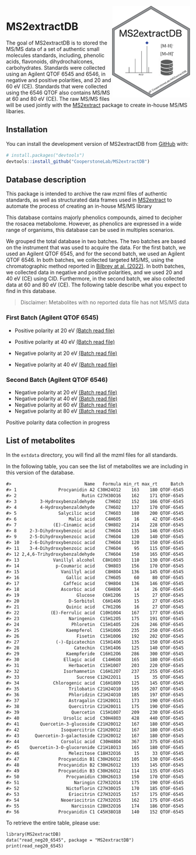 
<!-- README.md is generated from README.Rmd. Please edit that file -->

<img src="man/figures/MS2extractDB.png" align="right" height="250" style="float:right; height:250px;"/>

# MS2extractDB

<!-- badges: start -->
<!-- badges: end -->

The goal of MS2extractDB is to stored the MS/MS data of a set of
authentic small molecules standards, including, phenolic acids,
flavonoids, dihydrochalcones, carbohydrates. Standards were collected
using an Agilent QTOF 6545 and 6546, in negative and positive
polarities, and 20 and 60 eV (CE). Standards that were collected using
the 6546 QTOF also contains MS/MS at 60 and 80 eV (CE). The raw MS/MS
files will be used jointly with the
[MS2extract](https://cooperstonelab.github.io/MS2extract/) package to
create in-house MS/MS libaries.

## Installation

You can install the development version of MS2extractDB from
[GitHub](https://github.com/CooperstoneLab/MS2extractDB) with:

``` r
# install.packages("devtools")
devtools::install_github("CooperstoneLab/MS2extractDB")
```

## Database description

This package is intended to archive the raw mzml files of authentic
standards, as well as structurated data frames used in
[MS2extract](https://cooperstonelab.github.io/MS2extract/) to automate
the process of creating an in-house MS/MS library

This database contains majorly phenolics compounds, aimed to decipher
the rosacea metabolome. However, as phenolics are expressed in a wide
range of organisms, this database can be used in multiples scenarios.

We grouped the total database in two batches. The two batches are based
on the instrument that was used to acquire the data. For the first
batch, we used an Agilent QTOF 6545, and for the second batch, we used
an Agilent QTOF 6546. In both batches, we collected targeted MS/MS,
using the chromatographic method reported in [Bilbrey at al.
(2022)](https://nph.onlinelibrary.wiley.com/doi/full/10.1111/nph.17693).
In both batches, we collected data in negative and positive polarities,
and we used 20 and 40 eV (CE) using CID. Furthermore, in the second
batch, we also collected data at 60 and 80 eV (CE). The following table
describe what you expect to find in this database.

> Disclaimer: Metabolites with no reported data file has not MS/MS data

### First Batch (Agilent QTOF 6545)

- Positive polarity at 20 eV [(Batch read
  file)](https://github.com/CooperstoneLab/MS2extractDB/blob/main/inst/extdata/batch_read_pos20_6545.csv)

- Positive polarity at 40 eV [(Batch read
  file)](https://github.com/CooperstoneLab/MS2extractDB/blob/main/inst/extdata/batch_read_neg40_6545.csv)

- Negative polarity at 20 eV [(Batch read
  file)](https://github.com/CooperstoneLab/MS2extractDB/blob/main/inst/extdata/batch_read_neg20.csv)

- Negative polarity at 40 eV [(Batch read
  file)](https://github.com/CooperstoneLab/MS2extractDB/blob/main/inst/extdata/batch_read_neg40.csv)

### Second Batch (Agilent QTOF 6546)

- Negative polarity at 20 eV [(Batch read
  file)](https://github.com/CooperstoneLab/MS2extractDB/blob/main/inst/extdata/read_neg20_6546_excel.csv)
- Negative polarity at 40 eV [(Batch read
  file)](https://github.com/CooperstoneLab/MS2extractDB/blob/main/inst/extdata/read_neg40_6546_excel.csv)
- Negative polarity at 60 eV [(Batch read
  file)](https://github.com/CooperstoneLab/MS2extractDB/blob/main/inst/extdata/read_neg60_6546_excel.csv)
- Negative polarity at 80 eV [(Batch read
  file)](https://github.com/CooperstoneLab/MS2extractDB/blob/main/inst/extdata/read_neg80_6546_excel.csv)

Positive polarity data collection in progress

## List of metabolites

In the `extdata` directory, you will find all the mzml files for all
standards.

In the following table, you can see the list of metabolites we are
including in this version of the database.

    #>                            Name   Formula min_rt max_rt     Batch
    #> 1                Procyanidin A2 C30H24O12    163    180 QTOF-6545
    #> 2                         Rutin C27H30O16    162    171 QTOF-6545
    #> 3         3-Hydroxybenzaldehyde    C7H6O2    152    166 QTOF-6545
    #> 4         4-Hydroxybenzaldehyde    C7H6O2    137    170 QTOF-6545
    #> 5                Salycilic acid    C7H6O3    180    200 QTOF-6545
    #> 6                    Malic acid    C4H6O5     16     42 QTOF-6545
    #> 7              (E)-Cinamic acid    C9H8O2    214    228 QTOF-6545
    #> 8     2-3-Dihydroxybenzoic acid    C7H6O4    135    146 QTOF-6545
    #> 9     2-5-Dihydroxybenzoic acid    C7H6O4    120    140 QTOF-6545
    #> 10    2-6-Dihydroxybenzoic acid    C7H6O4    120    150 QTOF-6545
    #> 11    3-4-Dihydroxybenzoic acid    C7H6O4     95    115 QTOF-6545
    #> 12 2,4,6-Trihydroxybenzaldehyde    C7H6O4    150    165 QTOF-6545
    #> 13             Vanillyl alcohol   C8H10O3    110    130 QTOF-6545
    #> 14              p-Coumaric acid    C9H8O3    156    170 QTOF-6545
    #> 15                Vanillyl acid    C8H8O4    136    145 QTOF-6545
    #> 16                  Gallic acid    C7H6O5     60     80 QTOF-6545
    #> 17                 Caffeic acid    C9H8O4    136    146 QTOF-6545
    #> 18                Ascorbic acid    C6H8O6     14     26 QTOF-6545
    #> 19                      Glucose   C6H12O6     15     27 QTOF-6545
    #> 20                   D-Sorbitol   C6H14O6     15     27 QTOF-6545
    #> 21                  Quinic acid   C7H12O6     16     27 QTOF-6545
    #> 22            (E)-Ferrulic acid  C10H10O4    167    177 QTOF-6545
    #> 23                   Naringenin  C15H12O5    175    191 QTOF-6545
    #> 24                    Phloretin  C15H14O5    226    246 QTOF-6545
    #> 25                  Kaempferol   C15H10O6    235    250 QTOF-6545
    #> 26                      Fisetin  C15H10O6    192    202 QTOF-6545
    #> 27              (-)-Epicatechin  C15H14O6    135    150 QTOF-6545
    #> 28                     Catechin  C15H14O6    125    140 QTOF-6545
    #> 29                  Kaempferide  C16H12O6    286    300 QTOF-6545
    #> 30                 Ellagic acid   C14H6O8    165    180 QTOF-6545
    #> 31                   Herbacetin  C15H10O7    203    220 QTOF-6545
    #> 32                 Isorhamnetin  C16H12O7    237    255 QTOF-6545
    #> 33                      Sucrose C12H22O11     15     35 QTOF-6545
    #> 34             Chlorogenic acid  C16H18O9    125    145 QTOF-6545
    #> 35                   Trilobatin C21H24O10    195    207 QTOF-6545
    #> 36                   Phloridzin C21H24O10    185    197 QTOF-6545
    #> 37                   Astragalin C21H20O11    173    190 QTOF-6545
    #> 38                   Quercitrin C21H20O11    175    190 QTOF-6545
    #> 39                    Quercetin  C15H10O7    209    230 QTOF-6545
    #> 40                 Ursolic acid  C30H48O3    428    440 QTOF-6545
    #> 41        Quercetin-3-glucoside C21H20O12    167    180 QTOF-6545
    #> 42                Isoquercitrin C21H20O12    167    180 QTOF-6545
    #> 43      Quercetin-3-galactoside C21H20O12    167    180 QTOF-6545
    #> 44                Corsolic acid  C30H48O4    367    375 QTOF-6545
    #> 45    Quercetin-3-O-glucoronide C21H18O13    165    180 QTOF-6545
    #> 46                   Melezitose C18H32O16     15     33 QTOF-6545
    #> 47               Procyanidin B1 C30H26O12    105    130 QTOF-6545
    #> 48               Procyanidin B2 C30H26O12    133    145 QTOF-6545
    #> 49               Procyanidin B3 C30H26O12    114    135 QTOF-6545
    #> 50                  Procyanidin C30H26O13    150    170 QTOF-6545
    #> 51                     Naringin C27H32O14    175    190 QTOF-6545
    #> 52                  Nictoflorin C27H30O15    170    185 QTOF-6545
    #> 53                   Eriocitrin C27H32O15    157    175 QTOF-6545
    #> 54                Neoeriocitrin C27H32O15    162    175 QTOF-6545
    #> 55                    Narcissin C28H32O16    174    186 QTOF-6545
    #> 56               Procyanidin C1 C45H38O18    140    152 QTOF-6545

To retrieve the entire table, please use:

    library(MS2extractDB)
    data("read_neg20_6545", package = "MS2extractDB")
    print(read_neg20_6545)
